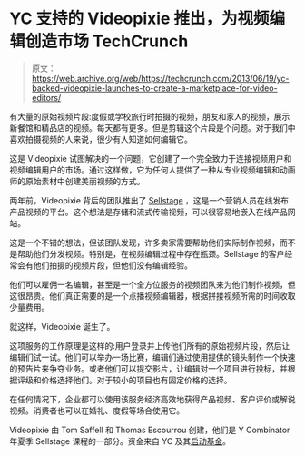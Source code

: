 # YC 支持的 Videopixie 推出，为视频编辑创造市场 TechCrunch

> 原文：<https://web.archive.org/web/https://techcrunch.com/2013/06/19/yc-backed-videopixie-launches-to-create-a-marketplace-for-video-editors/>

有大量的原始视频片段:度假或学校旅行时拍摄的视频，朋友和家人的视频，展示新餐馆和精品店的视频。每天都有更多。但是剪辑这个片段是个问题。对于我们中喜欢拍摄视频的人来说，很少有人知道如何编辑它。

这是 Videopixie 试图解决的一个问题，它创建了一个完全致力于连接视频用户和视频编辑用户的市场。通过这样做，它为任何人提供了一种从专业视频编辑和动画师的原始素材中创建美丽视频的方式。

两年前，Videopixie 背后的团队推出了 [Sellstage](https://web.archive.org/web/20221207092802/https://beta.techcrunch.com/2011/09/16/y-combinator-backed-sellstage-wants-to-help-you-better-showcase-your-products-with-video/) ，这是一个营销人员在线发布产品视频的平台。这个想法是存储和流式传输视频，可以很容易地嵌入在线产品网站。

这是一个不错的想法，但该团队发现，许多卖家需要帮助他们实际制作视频，而不是帮助他们分发视频。特别是，在视频编辑过程中存在瓶颈。Sellstage 的客户经常会有他们拍摄的视频片段，但他们没有编辑经验。

他们可以雇佣一名编辑，甚至是一个全方位服务的视频团队来为他们制作视频，但这很昂贵。他们真正需要的是一个点播视频编辑器，根据拼接视频所需的时间收取少量费用。

就这样，Videopixie 诞生了。

这项服务的工作原理是这样的:用户登录并上传他们所有的原始视频片段，然后让编辑们试一试。他们可以举办一场比赛，编辑们通过使用提供的镜头制作一个快速的预告片来争夺业务。或者他们可以提交影片，让编辑对一个项目进行投标，并根据评级和价格选择他们。对于较小的项目也有固定价格的选择。

在任何情况下，企业都可以使用该服务经济高效地获得产品视频、客户评价或解说视频。消费者也可以在婚礼、度假等场合使用它。

Videopixie 由 Tom Saffell 和 Thomas Escourrou 创建，他们是 Y Combinator 年夏季 Sellstage 课程的一部分。资金来自 YC 及其[启动基金](https://web.archive.org/web/20221207092802/https://beta.techcrunch.com/2011/01/28/yuri-milner-sv-angel-offer-every-new-y-combinator-startup-150k/)。
